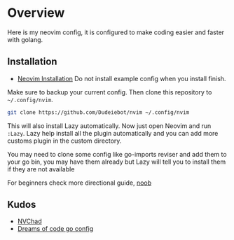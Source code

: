 Overview
============

Here is my neovim config, it is configured to make coding easier and faster with golang.

## Installation

- [Neovim Installation](https://github.com/neovim/neovim/wiki/Installing-Neovim)
Do not install example config when you install finish.

Make sure to backup your current config. Then clone this repository to `~/.config/nvim`.

```sh
git clone https://github.com/Dudeiebot/nvim ~/.config/nvim
```

This will also install Lazy automatically. Now just open Neovim and run `:Lazy`. 
Lazy help install all the plugin automatically and you can add more customs plugin in the custom directory.

You may need to clone some config like go-imports reviser  and add them to your go bin, you may have them already but Lazy will tell you to install them if they are not available 

For beginners check more directional guide, [noob](https://github.com/Dudeiebot/nvim/blob/master/noob.md)
## Kudos

- [NVChad](https://github.com/NvChad/NvChad)
- [Dreams of code go config](https://github.com/dreamsofcode-io/neovim-go-config)
